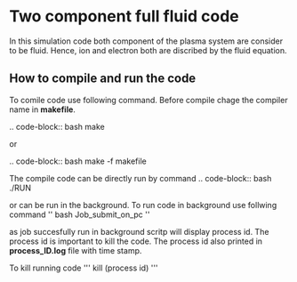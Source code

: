 # Two component full fluid code

In this simulation code both component of the plasma system are
consider to be fluid. Hence, ion and electron both are discribed 
by the fluid equation. 

## How to compile and run the code 

To comile code use following command. Before compile chage the compiler name
in **makefile**.

.. code-block:: bash
        make

or 

.. code-block:: bash
        make -f makefile



The compile code can be directly run by command 
.. code-block:: bash
        ./RUN


or can be run in the background. To run code in background use follwing command
''
bash Job_submit_on_pc
''

as job succesfully run in background scritp will display process id. The process id is 
important to kill the code. The process id also printed in **process_ID.log** file with time 
stamp.

To kill running code 
'''
kill (process id)
'''

